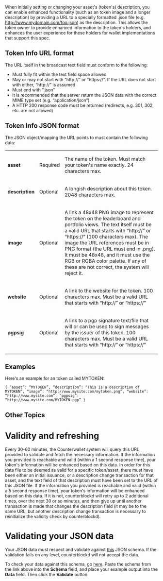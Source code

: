 When initially setting or changing your asset's (token's) description,
you can enable enhanced functionality (such as an token image and a
longer description) by providing a URL to a specially formatted .json
file (e.g. http://www.mydomain.com/foo.json) as the description. This
allows the token owner to provide enhanced information to the token's
holders, and enhances the user experience for these holders for wallet
implementations that support this spec.

Token Info URL format
---------------------

The URL itself in the broadcast text field must conform to the
following:

-  Must fully fit within the text field space allowed
-  May or may not start with “http://” or “https://”. If the URL does
   not start with either, “http://” is assumed
-  Must end with ".json"
-  It is recommended that the server return the JSON data with the
   correct MIME type set (e.g. “application/json”)
-  A HTTP 200 response code must be returned (redirects, e.g. 301, 302,
   etc. are not allowed)

Token Info JSON format
----------------------

The JSON object/mapping the URL points to must contain the following
data:

   <table>

   <tr>

   <td>

**asset**

   </td>

   <td>

Required

   </td>

   <td>

The name of the token. Must match your token's name exactly. 24
characters max.

   </td>

   </tr>

   <tr>

   <td>

**description**

   </td>

   <td>

Optional

   </td>

   <td>

A longish description about this token. 2048 characters max.

   </td>

   </tr>

   <tr>

   <td>

**image**

   </td>

   <td>

Optional

   </td>

   <td>

A link a 48x48 PNG image to represent the token on the leaderboard and
portfolio views. The text itself must be a valid URL that starts with
“http://” or “https://” (100 characters max). The image the URL
references must be in PNG format (the URL must end in .png). It must be
48x48, and it must use the RGB or RGBA color palette. If any of these
are not correct, the system will reject it.

   </td>

   </tr>

   <tr>

   <td>

**website**

   </td>

   <td>

Optional

   </td>

   <td>

A link to the website for the token. 100 characters max. Must be a valid
URL that starts with “http://” or “https://”

   </td>

   </tr>

   <tr>

   <td>

**pgpsig**

   </td>

   <td>

Optional

   </td>

   <td>

A link to a pgp signature text/file that will or can be used to sign
messages by the issuer of this token. 100 characters max. Must be a
valid URL that starts with “http://” or “https://”

   </td>

   </tr>

   </table>

Examples
--------

Here's an example for an token called MYTOKEN:

    { “asset”: “MYTOKEN”, “description”: “This is a description of
    MYTOKEN”, “image”: “http://www.mysite.com/mytoken.png”, “website”:
    “http://www.mysite.com”, “pgpsig”:
    “http://www.mysite.com/MYTOKEN.pgp” }

Other Topics
------------------------

Validity and refreshing
=============================

Every 30-60 minutes, the Counterwallet system will query this URL provided to validate and fetch the necessary information. If the information you provided is reachable and valid (within a 1 second response time), your token's information will be enhanced based on this data. In order for this data file to be deemed as valid for a specific token/asset, there must have been either an initial issuance, or a
description change transaction for that asset, and the text field of
that description must have been set to the URL of this JSON file. If the
information you provided is reachable and valid (within a 5 second
response time), your token's information will be enhanced based on this
data. If it is not, counterblockd will retry up to 2 additional times,
over the next 30 or so minutes, and then give up until another
transaction is made that changes the description field (it may be to the
same URL, but another description change transaction is necessary to
reinitialize the validity check by counterblockd).

Validating your JSON data
============================

Your JSON data must respect and validate against [this](https://raw.githubusercontent.com/CounterpartyXCP/counterblockd/master/schemas/asset.schema.json) JSON schema. If
the validation fails on any level, counterblockd will not accept the
data.

To check your data against this schema, go [here](http://json-schema-validator.herokuapp.com/). Paste the schema
from the link above into the **Schema** field, and place your example
output into the **Data** field. Then click the **Validate** button
